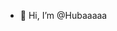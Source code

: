 - 👋 Hi, I’m @Hubaaaaa
<!---
Hubaaaaa/Hubaaaaa is a ✨ special ✨ repository because its `README.md` (this file) appears on your GitHub profile.
You can click the Preview link to take a look at your changes.
--->
